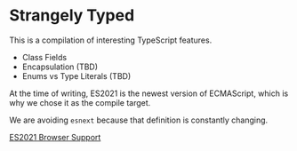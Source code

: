 # Strangely Typed

This is a compilation of interesting TypeScript features.

* Class Fields
* Encapsulation (TBD)
* Enums vs Type Literals (TBD)

At the time of writing, ES2021 is the newest version of ECMAScript, which is why we chose it as the compile target.

We are avoiding `esnext` because that definition is constantly changing.

[ES2021 Browser Support](https://caniuse.com/?feats=mdn-javascript_builtins_string_replaceall,mdn-javascript_builtins_promise_any,mdn-javascript_builtins_weakref,mdn-javascript_operators_logical_or_assignment,mdn-javascript_operators_logical_and_assignment,mdn-javascript_operators_logical_nullish_assignment,mdn-javascript_grammar_numeric_separators)
